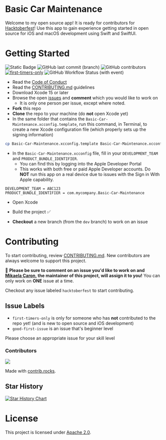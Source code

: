 # Basic Car Maintenance
Welcome to my open source app! It is ready for contributors for [Hacktoberfest](https://hacktoberfest.com/)! Use this app to gain experience getting started in open source for iOS and macOS development using Swift and SwiftUI.

# Getting Started

![Static Badge](https://img.shields.io/badge/status-active-brightgreen)
![GitHub last commit (branch)](https://img.shields.io/github/last-commit/mikaelacaron/Basic-Car-Maintenance/dev?logo=github)
![GitHub contributors](https://img.shields.io/github/contributors/mikaelacaron/Basic-Car-Maintenance)
[![first-timers-only](https://img.shields.io/badge/first--timers--only-friendly-blue.svg)](https://www.firsttimersonly.com/)
![GitHub Workflow Status (with event)](https://img.shields.io/github/actions/workflow/status/mikaelacaron/Basic-Car-Maintenance/swiftlint.yml)

* Read the [Code of Conduct](https://github.com/mikaelacaron/Basic-Car-Maintenance/blob/main/CODE_OF_CONDUCT.md)
* Read the [CONTRIBUTING.md](https://github.com/mikaelacaron/Basic-Car-Maintenance/blob/main/CONTRIBUTING.md) guidelines
* Download Xcode 15 or later
* Browse the open [issues](https://github.com/mikaelacaron/Basic-Car-Maintenance/issues) and **comment** which you would like to work on
   * It is only one person per issue, except where noted.
* **Fork** this repo
* **Clone** the repo to your machine (do **not** open Xcode yet)
* In the same folder that contains the `Basic-Car-Maintenance.xcconfig.template`, run this command, in Terminal, to create a new Xcode configuration file (which properly sets up the signing information)

```sh
cp Basic-Car-Maintenance.xcconfig.template Basic-Car-Maintenance.xcconfig
```

* In the `Basic-Car-Maintenance.xcconfig` file, fill in your `DEVELOPMENT_TEAM` and `PRODUCT_BUNDLE_IDENTIFIER`.
   * You can find this by logging into the Apple Developer Portal
   * This works with both free or paid Apple Developer accounts. Do **NOT** run this app on a real device due to issues with the Sign in With Apple capability.
```
DEVELOPMENT_TEAM = ABC123
PRODUCT_BUNDLE_IDENTIFIER = com.mycompany.Basic-Car-Maintenance
```
* Open Xcode
* Build the project ✅

* **Checkout** a new branch (from the `dev` branch) to work on an issue

# Contributing
To start contributing, review [CONTRIBUTING.md](https://github.com/mikaelacaron/Basic-Car-Maintenance/blob/main/CONTRIBUTING.md). New contributors are always welcome to support this project.

:eyes: **Please be sure to comment on an issue you'd like to work on and [Mikaela Caron](https://github.com/mikaelacaron), the maintainer of this project, will assign it to you!** You can only work on **ONE** issue at a time.

Checkout any issue labeled `hacktoberfest` to start contributing.

## Issue Labels
* `first-timers-only` is only for someone who has **not** contributed to the repo yet! (and is new to open source and iOS development)
* `good-first-issue` is an issue that's beginner level

Please choose an appropriate issue for your skill level

### Contributors
<a href="https://github.com/mikaelacaron/Basic-Car-Maintenance/graphs/contributors">
  <img src="https://contrib.rocks/image?repo=mikaelacaron/Basic-Car-Maintenance" />
</a>

Made with [contrib.rocks](https://contrib.rocks).

## Star History

<a href="https://star-history.com/#mikaelacaron/Basic-Car-Maintenance&Date">
  <picture>
    <source media="(prefers-color-scheme: dark)" srcset="https://api.star-history.com/svg?repos=mikaelacaron/Basic-Car-Maintenance&type=Date&theme=dark" />
    <source media="(prefers-color-scheme: dark)" srcset="https://api.star-history.com/svg?repos=mikaelacaron/Basic-Car-Maintenance&type=Date" />
    <img alt="Star History Chart" src="https://api.star-history.com/svg?repos=mikaelacaron/Basic-Car-Maintenance&type=Date" />
  </picture>
</a>


# License
This project is licensed under [Apache 2.0](https://github.com/mikaelacaron/Basic-Car-Maintenance/blob/main/LICENSE).

